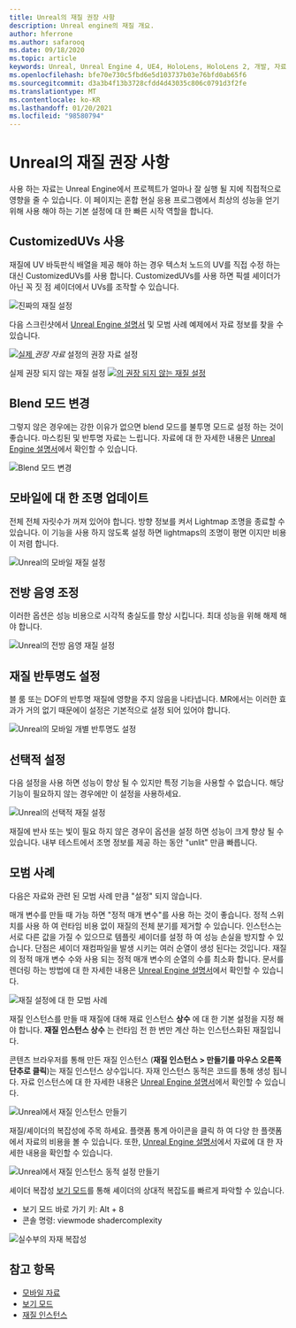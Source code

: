 ```yaml
---
title: Unreal의 재질 권장 사항
description: Unreal engine의 재질 개요.
author: hferrone
ms.author: safarooq
ms.date: 09/18/2020
ms.topic: article
keywords: Unreal, Unreal Engine 4, UE4, HoloLens, HoloLens 2, 개발, 자료, 설명서, 가이드, 기능, holograms, 게임 개발, 혼합 현실 헤드셋, windows mixed reality 헤드셋, 가상 현실 헤드셋
ms.openlocfilehash: bfe70e730c5fbd6e5d103737b03e76bfd0ab65f6
ms.sourcegitcommit: d3a3b4f13b3728cfdd4d43035c806c0791d3f2fe
ms.translationtype: MT
ms.contentlocale: ko-KR
ms.lasthandoff: 01/20/2021
ms.locfileid: "98580794"
---
```

# <a name="material-recommendations-in-unreal"></a>Unreal의 재질 권장 사항

사용 하는 자료는 Unreal Engine에서 프로젝트가 얼마나 잘 실행 될 지에 직접적으로 영향을 줄 수 있습니다. 이 페이지는 혼합 현실 응용 프로그램에서 최상의 성능을 얻기 위해 사용 해야 하는 기본 설정에 대 한 빠른 시작 역할을 합니다.

## <a name="using-customizeduvs"></a>CustomizedUVs 사용

재질에 UV 바둑판식 배열을 제공 해야 하는 경우 텍스처 노드의 UV를 직접 수정 하는 대신 CustomizedUVs를 사용 합니다. CustomizedUVs를 사용 하면 픽셀 셰이더가 아닌 꼭 짓 점 셰이더에서 UVs를 조작할 수 있습니다.

![진짜의 재질 설정](images/unreal-materials-img-01c.png)

다음 스크린샷에서 [Unreal Engine 설명서](https://docs.unrealengine.com/Platforms/Mobile/Materials/index.html) 및 모범 사례 예제에서 자료 정보를 찾을 수 있습니다.

[ ![ 실제 ](images/unreal-materials-img-01.png) ](images/unreal-materials-img-01.png#lightbox) 
 *권장 자료* 설정의 권장 자료 설정

실제 권장 되지 않는 재질 설정 [ ![ 의 권장 되지 않는 재질 설정 ](images/unreal-materials-img-01b.png) ](images/unreal-materials-img-01b.png#lightbox) 
 

## <a name="changing-blend-mode"></a>Blend 모드 변경

그렇지 않은 경우에는 강한 이유가 없으면 blend 모드를 불투명 모드로 설정 하는 것이 좋습니다. 마스킹된 및 반투명 자료는 느립니다. 자료에 대 한 자세한 내용은 [Unreal Engine 설명서](https://docs.unrealengine.com/Platforms/Mobile/Materials/index.html)에서 확인할 수 있습니다.

![Blend 모드 변경](images/unreal-materials-img-02.jpg)

## <a name="updating-lighting-for-mobile"></a>모바일에 대 한 조명 업데이트

전체 전체 자릿수가 꺼져 있어야 합니다. 방향 정보를 켜서 Lightmap 조명을 종료할 수 있습니다. 이 기능을 사용 하지 않도록 설정 하면 lightmaps의 조명이 평면 이지만 비용이 저렴 합니다.

![Unreal의 모바일 재질 설정](images/unreal-materials-img-03.jpg)

## <a name="adjusting-forward-shading"></a>전방 음영 조정

이러한 옵션은 성능 비용으로 시각적 충실도를 향상 시킵니다. 최대 성능을 위해 해제 해야 합니다.

![Unreal의 전방 음영 재질 설정](images/unreal-materials-img-04.jpg)

## <a name="setting-material-translucency"></a>재질 반투명도 설정

블 룸 또는 DOF의 반투명 재질에 영향을 주지 않음을 나타냅니다. MR에서는 이러한 효과가 거의 없기 때문에이 설정은 기본적으로 설정 되어 있어야 합니다.

![Unreal의 모바일 개별 반투명도 설정](images/unreal-materials-img-05.jpg)

## <a name="optional-settings"></a>선택적 설정

다음 설정을 사용 하면 성능이 향상 될 수 있지만 특정 기능을 사용할 수 없습니다. 해당 기능이 필요하지 않는 경우에만 이 설정을 사용하세요.

![Unreal의 선택적 재질 설정](images/unreal-materials-img-06.jpg)

재질에 반사 또는 빛이 필요 하지 않은 경우이 옵션을 설정 하면 성능이 크게 향상 될 수 있습니다. 내부 테스트에서 조명 정보를 제공 하는 동안 "unlit" 만큼 빠릅니다.

## <a name="best-practices"></a>모범 사례

다음은 자료와 관련 된 모범 사례 만큼 "설정" 되지 않습니다.

매개 변수를 만들 때 가능 하면 "정적 매개 변수"를 사용 하는 것이 좋습니다. 정적 스위치를 사용 하 여 런타임 비용 없이 재질의 전체 분기를 제거할 수 있습니다. 인스턴스는 서로 다른 값을 가질 수 있으므로 템플릿 셰이더를 설정 하 여 성능 손실을 방지할 수 있습니다. 단점은 셰이더 재컴파일을 발생 시키는 여러 순열이 생성 된다는 것입니다. 재질의 정적 매개 변수 수와 사용 되는 정적 매개 변수의 순열의 수를 최소화 합니다. 문서를 렌더링 하는 방법에 대 한 자세한 내용은 [Unreal Engine 설명서](https://docs.unrealengine.com/Engine/Rendering/Materials/ExpressionReference/Parameters/index.html#staticswitchparameter)에서 확인할 수 있습니다.

![재질 설정에 대 한 모범 사례](images/unreal-materials-img-07.jpg)

재질 인스턴스를 만들 때 재질에 대해 재료 인스턴스 **상수** 에 대 한 기본 설정을 지정 해야 합니다. **재질 인스턴스 상수** 는 런타임 전 한 번만 계산 하는 인스턴스화된 재질입니다.

콘텐츠 브라우저를 통해 만든 재질 인스턴스 (**재질 인스턴스 > 만들기를 마우스 오른쪽 단추로 클릭**)는 재질 인스턴스 상수입니다. 자재 인스턴스 동적은 코드를 통해 생성 됩니다. 자료 인스턴스에 대 한 자세한 내용은 [Unreal Engine 설명서](https://docs.unrealengine.com/Engine/Rendering/Materials/MaterialInstances/index.html)에서 확인할 수 있습니다.

![Unreal에서 재질 인스턴스 만들기](images/unreal-materials-img-08.png)

재질/셰이더의 복잡성에 주목 하세요. 플랫폼 통계 아이콘을 클릭 하 여 다양 한 플랫폼에서 자료의 비용을 볼 수 있습니다. 또한, [Unreal Engine 설명서](https://docs.unrealengine.com/Platforms/Mobile/Materials/index.html)에서 자료에 대 한 자세한 내용을 확인할 수 있습니다.

![Unreal에서 재질 인스턴스 동적 설정 만들기](images/unreal-materials-img-09.png)

셰이더 복잡성 [보기 모드](https://docs.unrealengine.com/Engine/UI/LevelEditor/Viewports/ViewModes/index.html)를 통해 셰이더의 상대적 복잡도를 빠르게 파악할 수 있습니다.

* 보기 모드 바로 가기 키: Alt + 8
* 콘솔 명령: viewmode shadercomplexity

![실수부의 자재 복잡성](images/unreal-materials-img-10.png)

## <a name="see-also"></a>참고 항목
* [모바일 자료](https://docs.unrealengine.com/Platforms/Mobile/Materials/index.html)
* [보기 모드](https://docs.unrealengine.com/Engine/UI/LevelEditor/Viewports/ViewModes/index.html)
* [재질 인스턴스](https://docs.unrealengine.com/Engine/Rendering/Materials/MaterialInstances/index.html)
